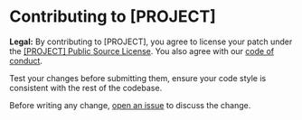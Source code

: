 Contributing to \[PROJECT\]
===========================

**Legal:** By contributing to \[PROJECT\], you agree to license your patch under
the [\[PROJECT\] Public Source License][copyright].
You also agree with our [code of conduct][coc].

Test your changes before submitting them, ensure your code style is consistent
with the rest of the codebase.

Before writing any change, [open an issue][new-issue] to discuss the change.

[new-issue]: https://github.com/nc0fr/\[PROJECT\]/new
[copyright]: COPYRIGHT
[coc]: CODE_OF_CONDUCT.md
